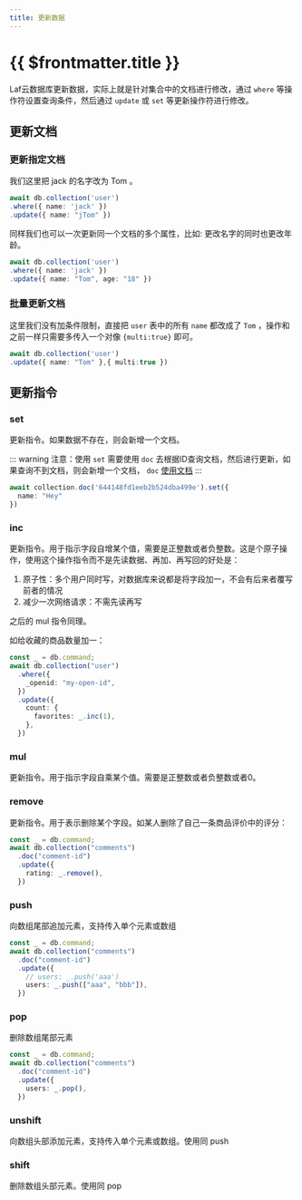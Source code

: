 ```yaml
---
title: 更新数据
---
```


# {{ $frontmatter.title }}

Laf云数据库更新数据，实际上就是针对集合中的文档进行修改，通过 `where` 等操作符设置查询条件，然后通过 `update` 或 `set` 等更新操作符进行修改。

## 更新文档

### 更新指定文档

我们这里把 jack 的名字改为 Tom 。

```typescript
await db.collection('user')
.where({ name: 'jack' })
.update({ name: "jTom" })
```

同样我们也可以一次更新同一个文档的多个属性，比如: 更改名字的同时也更改年龄。

```typescript
await db.collection('user')
.where({ name: 'jack' })
.update({ name: "Tom", age: "18" })
```

### 批量更新文档

这里我们没有加条件限制，直接把 `user` 表中的所有 `name` 都改成了 `Tom` ，操作和之前一样只需要多传入一个对像 `{multi:true}` 即可。

```typescript
await db.collection('user')
.update({ name: "Tom" },{ multi:true })
```

## 更新指令

### set

更新指令。如果数据不存在，则会新增一个文档。

::: warning
注意：使用 `set` 需要使用 `doc` 去根据ID查询文档，然后进行更新，如果查询不到文档，则会新增一个文档，
`doc` [使用文档](/guide/db/find.html#根据id查询数据)
:::

```typescript
await collection.doc('644148fd1eeb2b524dba499e').set({
  name: "Hey"
})
```

### inc

更新指令。用于指示字段自增某个值，需要是正整数或者负整数。这是个原子操作，使用这个操作指令而不是先读数据、再加、再写回的好处是：

1. 原子性：多个用户同时写，对数据库来说都是将字段加一，不会有后来者覆写前者的情况
2. 减少一次网络请求：不需先读再写

之后的 mul 指令同理。

如给收藏的商品数量加一：

```typescript
const _ = db.command;
await db.collection("user")
  .where({
    _openid: "my-open-id",
  })
  .update({
    count: {
      favorites: _.inc(1),
    },
  })
```

### mul

更新指令。用于指示字段自乘某个值。需要是正整数或者负整数或者0。

### remove

更新指令。用于表示删除某个字段。如某人删除了自己一条商品评价中的评分：

```typescript
const _ = db.command;
await db.collection("comments")
  .doc("comment-id")
  .update({
    rating: _.remove(),
  })
```

### push

向数组尾部追加元素，支持传入单个元素或数组

```typescript
const _ = db.command;
await db.collection("comments")
  .doc("comment-id")
  .update({
    // users: _.push('aaa')
    users: _.push(["aaa", "bbb"]),
  })
```

### pop

删除数组尾部元素

```typescript
const _ = db.command;
await db.collection("comments")
  .doc("comment-id")
  .update({
    users: _.pop(),
  })
```

### unshift

向数组头部添加元素，支持传入单个元素或数组。使用同 push

### shift

删除数组头部元素。使用同 pop
